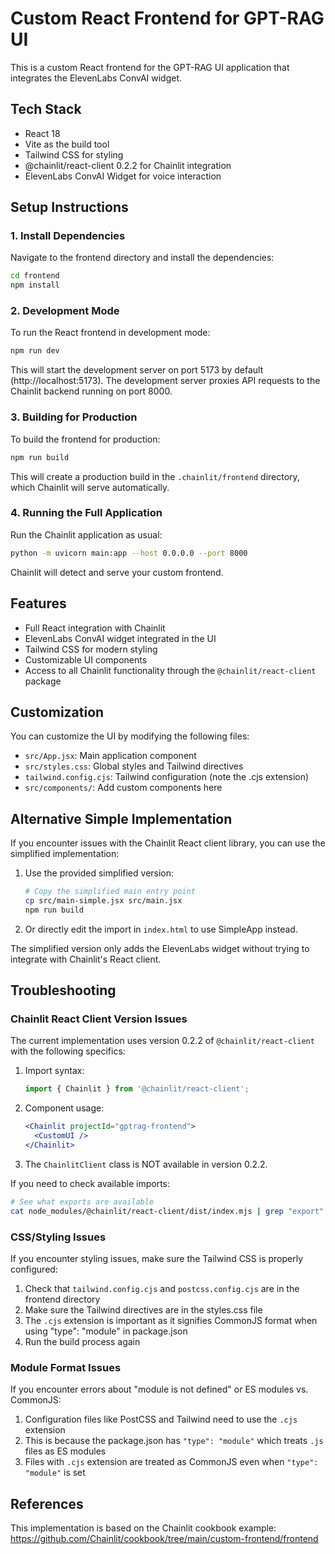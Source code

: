 # Custom React Frontend for GPT-RAG UI

This is a custom React frontend for the GPT-RAG UI application that integrates the ElevenLabs ConvAI widget.

## Tech Stack

- React 18
- Vite as the build tool
- Tailwind CSS for styling
- @chainlit/react-client 0.2.2 for Chainlit integration
- ElevenLabs ConvAI Widget for voice interaction

## Setup Instructions

### 1. Install Dependencies

Navigate to the frontend directory and install the dependencies:

```bash
cd frontend
npm install
```

### 2. Development Mode

To run the React frontend in development mode:

```bash
npm run dev
```

This will start the development server on port 5173 by default (http://localhost:5173).
The development server proxies API requests to the Chainlit backend running on port 8000.

### 3. Building for Production

To build the frontend for production:

```bash
npm run build
```

This will create a production build in the `.chainlit/frontend` directory, which Chainlit will serve automatically.

### 4. Running the Full Application

Run the Chainlit application as usual:

```bash
python -m uvicorn main:app --host 0.0.0.0 --port 8000
```

Chainlit will detect and serve your custom frontend.

## Features

- Full React integration with Chainlit
- ElevenLabs ConvAI widget integrated in the UI
- Tailwind CSS for modern styling
- Customizable UI components
- Access to all Chainlit functionality through the `@chainlit/react-client` package

## Customization

You can customize the UI by modifying the following files:

- `src/App.jsx`: Main application component
- `src/styles.css`: Global styles and Tailwind directives
- `tailwind.config.cjs`: Tailwind configuration (note the .cjs extension)
- `src/components/`: Add custom components here

## Alternative Simple Implementation

If you encounter issues with the Chainlit React client library, you can use the simplified implementation:

1. Use the provided simplified version:
   ```bash
   # Copy the simplified main entry point
   cp src/main-simple.jsx src/main.jsx
   npm run build
   ```

2. Or directly edit the import in `index.html` to use SimpleApp instead.

The simplified version only adds the ElevenLabs widget without trying to integrate with Chainlit's React client.

## Troubleshooting

### Chainlit React Client Version Issues

The current implementation uses version 0.2.2 of `@chainlit/react-client` with the following specifics:

1. Import syntax: 
   ```javascript
   import { Chainlit } from '@chainlit/react-client';
   ```

2. Component usage:
   ```jsx
   <Chainlit projectId="gptrag-frontend">
     <CustomUI />
   </Chainlit>
   ```

3. The `ChainlitClient` class is NOT available in version 0.2.2.

If you need to check available imports:
```bash
# See what exports are available
cat node_modules/@chainlit/react-client/dist/index.mjs | grep "export"
```

### CSS/Styling Issues

If you encounter styling issues, make sure the Tailwind CSS is properly configured:

1. Check that `tailwind.config.cjs` and `postcss.config.cjs` are in the frontend directory
2. Make sure the Tailwind directives are in the styles.css file
3. The `.cjs` extension is important as it signifies CommonJS format when using "type": "module" in package.json
4. Run the build process again

### Module Format Issues

If you encounter errors about "module is not defined" or ES modules vs. CommonJS:
1. Configuration files like PostCSS and Tailwind need to use the `.cjs` extension
2. This is because the package.json has `"type": "module"` which treats `.js` files as ES modules
3. Files with `.cjs` extension are treated as CommonJS even when `"type": "module"` is set

## References

This implementation is based on the Chainlit cookbook example:
https://github.com/Chainlit/cookbook/tree/main/custom-frontend/frontend 